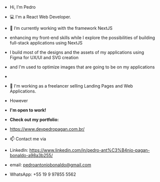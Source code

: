 - Hi, I’m Pedro
- 💻 I'm a React Web Developer.
- 🌱 I’m currently working with the framework NextJS
- enhancing my front-end skills while I explore the possibilities of building full-stack applications using NextJS
- I build most of the designs and the assets of my applications using Figma for UX/UI and SVG creation
- and I'm used to optimize images that are going to be on my applications
- 
- 💼 I'm working as a freelancer selling Landing Pages and Web Applications.
- However
- **I'm open to work!**

- **Check out my portfolio:**
- https://www.devpedropagan.com.br/

- 📫 Contact me via
- LinkedIn: https://www.linkedin.com/in/pedro-ant%C3%B4nio-pagan-bonaldo-a98a3b255/
- email: pedroantoniobonaldo@gmail.com
- WhatsApp: +55 19 9 97855 5562
